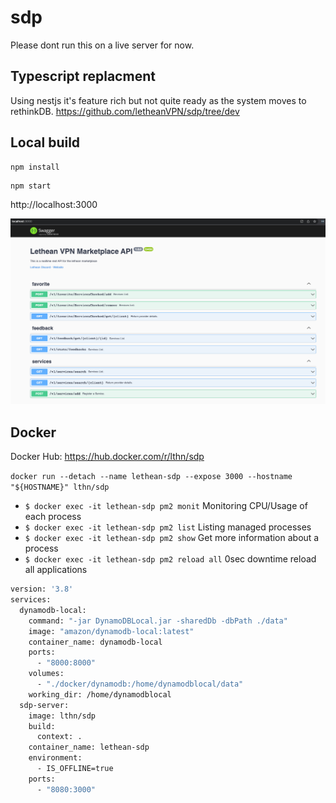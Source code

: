 # sdp

Please dont run this on a live server for now.

## Typescript replacment

Using nestjs it's feature rich but not quite ready as the system moves to rethinkDB. 
https://github.com/letheanVPN/sdp/tree/dev

## Local build

```text
npm install
```

```text
npm start
```

http://localhost:3000

![img.png](.github/img.png)

## Docker

Docker Hub: https://hub.docker.com/r/lthn/sdp

`docker run --detach --name lethean-sdp --expose 3000 --hostname "${HOSTNAME}" lthn/sdp `

- `$ docker exec -it lethean-sdp pm2 monit` 	    Monitoring CPU/Usage of each process
- `$ docker exec -it lethean-sdp pm2 list`	        Listing managed processes
- `$ docker exec -it lethean-sdp pm2 show`	        Get more information about a process
- `$ docker exec -it lethean-sdp pm2 reload all`	0sec downtime reload all applications

```dockerfile
version: '3.8'
services:
  dynamodb-local:
    command: "-jar DynamoDBLocal.jar -sharedDb -dbPath ./data"
    image: "amazon/dynamodb-local:latest"
    container_name: dynamodb-local
    ports:
      - "8000:8000"
    volumes:
      - "./docker/dynamodb:/home/dynamodblocal/data"
    working_dir: /home/dynamodblocal
  sdp-server:
    image: lthn/sdp
    build:
      context: .
    container_name: lethean-sdp
    environment:
      - IS_OFFLINE=true
    ports:
      - "8080:3000"


```
